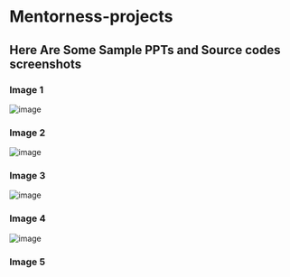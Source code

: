 # Mentorness-projects
## Here Are Some Sample PPTs and Source codes screenshots

### Image 1
![image](https://github.com/mithil3599/Mentorness-projects/assets/119159992/516aae1f-12e0-46d3-989f-db460dc03c41)


### Image 2
![image](https://github.com/mithil3599/Mentorness-projects/assets/119159992/219076eb-1473-4ee1-b18e-85b344e23ad8)

### Image 3
![image](https://github.com/mithil3599/Mentorness-projects/assets/119159992/51bdfd9e-050a-4a62-a7f6-277f502aaaf3)


### Image 4
![image](https://github.com/mithil3599/Mentorness-projects/assets/119159992/708cbbf8-8958-4b59-8309-5b4e9953b9a9)


### Image 5
